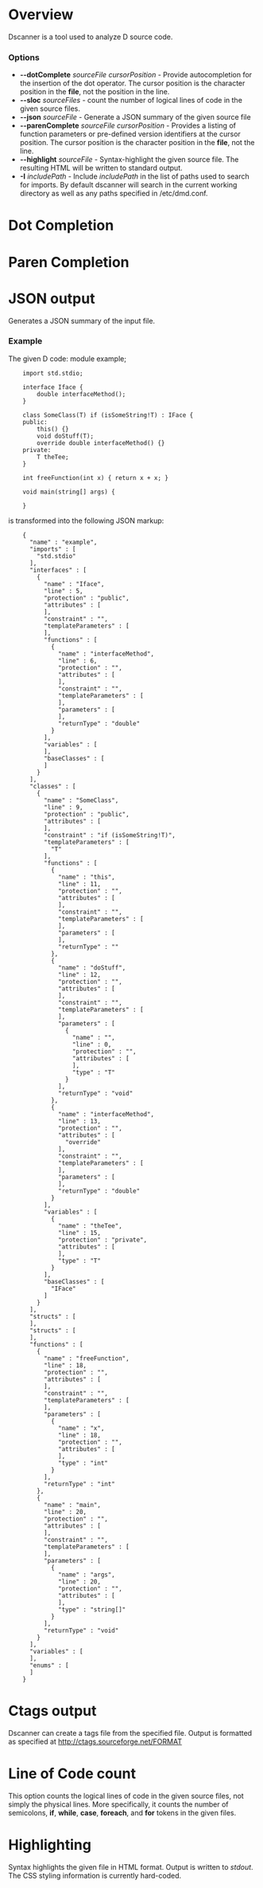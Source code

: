 # Overview
Dscanner is a tool used to analyze D source code.

### Options
* **--dotComplete** _sourceFile_ _cursorPosition_ - Provide autocompletion for the
insertion of the dot operator. The cursor position is the character position in
the **file**, not the position in the line.
* **--sloc** _sourceFiles_ - count the number of logical lines of code in the given
source files.
* **--json** _sourceFile_ - Generate a JSON summary of the given source file
* **--parenComplete** _sourceFile_ _cursorPosition_ - Provides a listing of function
parameters or pre-defined version identifiers at the cursor position. The cursor
position is the character position in the **file**, not the line.
* **--highlight** _sourceFile_ - Syntax-highlight the given source file. The
resulting HTML will be written to standard output.
* **-I** _includePath_ - Include _includePath_ in the list of paths used to search
for imports. By default dscanner will search in the current working directory as
well as any paths specified in /etc/dmd.conf.

# Dot Completion

# Paren Completion

# JSON output
Generates a JSON summary of the input file.

### Example
The given D code:
		module example;

		import std.stdio;

		interface Iface {
			double interfaceMethod();
		}

		class SomeClass(T) if (isSomeString!T) : IFace {
		public:
			this() {}
			void doStuff(T);
			override double interfaceMethod() {}
		private:
			T theTee;
		}

		int freeFunction(int x) { return x + x; }

		void main(string[] args) {

		}

is transformed into the following JSON markup:

		{
		  "name" : "example",
		  "imports" : [
			"std.stdio"
		  ],
		  "interfaces" : [
			{
			  "name" : "Iface",
			  "line" : 5,
			  "protection" : "public",
			  "attributes" : [
			  ],
			  "constraint" : "",
			  "templateParameters" : [
			  ],
			  "functions" : [
				{
				  "name" : "interfaceMethod",
				  "line" : 6,
				  "protection" : "",
				  "attributes" : [
				  ],
				  "constraint" : "",
				  "templateParameters" : [
				  ],
				  "parameters" : [
				  ],
				  "returnType" : "double"
				}
			  ],
			  "variables" : [
			  ],
			  "baseClasses" : [
			  ]
			}
		  ],
		  "classes" : [
			{
			  "name" : "SomeClass",
			  "line" : 9,
			  "protection" : "public",
			  "attributes" : [
			  ],
			  "constraint" : "if (isSomeString!T)",
			  "templateParameters" : [
				"T"
			  ],
			  "functions" : [
				{
				  "name" : "this",
				  "line" : 11,
				  "protection" : "",
				  "attributes" : [
				  ],
				  "constraint" : "",
				  "templateParameters" : [
				  ],
				  "parameters" : [
				  ],
				  "returnType" : ""
				},
				{
				  "name" : "doStuff",
				  "line" : 12,
				  "protection" : "",
				  "attributes" : [
				  ],
				  "constraint" : "",
				  "templateParameters" : [
				  ],
				  "parameters" : [
					{
					  "name" : "",
					  "line" : 0,
					  "protection" : "",
					  "attributes" : [
					  ],
					  "type" : "T"
					}
				  ],
				  "returnType" : "void"
				},
				{
				  "name" : "interfaceMethod",
				  "line" : 13,
				  "protection" : "",
				  "attributes" : [
					"override"
				  ],
				  "constraint" : "",
				  "templateParameters" : [
				  ],
				  "parameters" : [
				  ],
				  "returnType" : "double"
				}
			  ],
			  "variables" : [
				{
				  "name" : "theTee",
				  "line" : 15,
				  "protection" : "private",
				  "attributes" : [
				  ],
				  "type" : "T"
				}
			  ],
			  "baseClasses" : [
				"IFace"
			  ]
			}
		  ],
		  "structs" : [
		  ],
		  "structs" : [
		  ],
		  "functions" : [
			{
			  "name" : "freeFunction",
			  "line" : 18,
			  "protection" : "",
			  "attributes" : [
			  ],
			  "constraint" : "",
			  "templateParameters" : [
			  ],
			  "parameters" : [
				{
				  "name" : "x",
				  "line" : 18,
				  "protection" : "",
				  "attributes" : [
				  ],
				  "type" : "int"
				}
			  ],
			  "returnType" : "int"
			},
			{
			  "name" : "main",
			  "line" : 20,
			  "protection" : "",
			  "attributes" : [
			  ],
			  "constraint" : "",
			  "templateParameters" : [
			  ],
			  "parameters" : [
				{
				  "name" : "args",
				  "line" : 20,
				  "protection" : "",
				  "attributes" : [
				  ],
				  "type" : "string[]"
				}
			  ],
			  "returnType" : "void"
			}
		  ],
		  "variables" : [
		  ],
		  "enums" : [
		  ]
		}

# Ctags output
Dscanner can create a tags file from the specified file. Output is formatted as
specified at http://ctags.sourceforge.net/FORMAT

# Line of Code count
This option counts the logical lines of code in the given source files, not
simply the physical lines. More specifically, it counts the number of
semicolons, **if**, **while**, **case**, **foreach**, and **for** tokens in the
given files.

# Highlighting
Syntax highlights the given file in HTML format. Output is written to _stdout_.
The CSS styling information is currently hard-coded.

